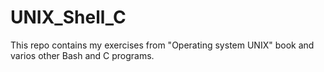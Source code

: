# UNIX_Shell_C
This repo contains my exercises from "Operating system UNIX" book and varios other Bash and C programs.
